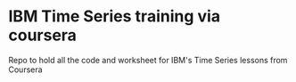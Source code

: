 # IBM Time Series training via coursera

Repo to hold all the code and worksheet for IBM's Time Series lessons from Coursera